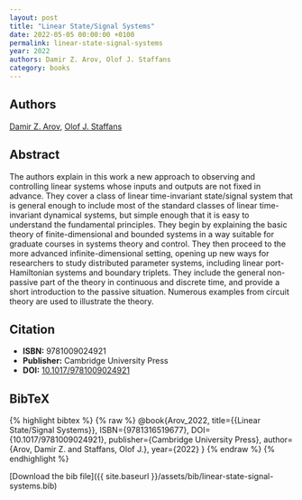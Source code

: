 ```yaml
---
layout: post
title: "Linear State/Signal Systems"
date: 2022-05-05 00:00:00 +0100
permalink: linear-state-signal-systems
year: 2022
authors: Damir Z. Arov, Olof J. Staffans
category: books
---
```

 
## Authors
[Damir Z. Arov](authors/damir-z-arov), [Olof J. Staffans](authors/olof-j-staffans)
 
## Abstract
The authors explain in this work a new approach to observing and controlling linear systems whose inputs and outputs are not fixed in advance. They cover a class of linear time-invariant state/signal system that is general enough to include most of the standard classes of linear time-invariant dynamical systems, but simple enough that it is easy to understand the fundamental principles. They begin by explaining the basic theory of finite-dimensional and bounded systems in a way suitable for graduate courses in systems theory and control. They then proceed to the more advanced infinite-dimensional setting, opening up new ways for researchers to study distributed parameter systems, including linear port-Hamiltonian systems and boundary triplets. They include the general non-passive part of the theory in continuous and discrete time, and provide a short introduction to the passive situation. Numerous examples from circuit theory are used to illustrate the theory.
 
## Citation
- **ISBN:** 9781009024921
- **Publisher:** Cambridge University Press
- **DOI:** [10.1017/9781009024921](https://doi.org/10.1017/9781009024921)
 
## BibTeX
{% highlight bibtex %}
{% raw %}
@book{Arov_2022,
  title={{Linear State/Signal Systems}},
  ISBN={9781316519677},
  DOI={10.1017/9781009024921},
  publisher={Cambridge University Press},
  author={Arov, Damir Z. and Staffans, Olof J.},
  year={2022}
}
{% endraw %}
{% endhighlight %}
 
[Download the bib file]({{ site.baseurl }}/assets/bib/linear-state-signal-systems.bib)
 
